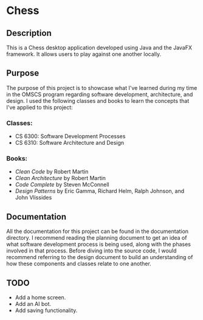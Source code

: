 # Chess

## Description

This is a Chess desktop application developed using Java and the JavaFX framework. It allows users to play against one another locally.

## Purpose

The purpose of this project is to showcase what I've learned during my time in the OMSCS program regarding software development, architecture, and design. 
I used the following classes and books to learn the concepts that I've applied to this project:

### Classes:
 - CS 6300: Software Development Processes
 - CS 6310: Software Architecture and Design
 
### Books:
 - *Clean Code* by Robert Martin
 - *Clean Architecture* by Robert Martin
 - *Code Complete* by Steven McConnell
 - *Design Patterns* by Eric Gamma, Richard Helm, Ralph Johnson, and John Vlissides

## Documentation

All the documentation for this project can be found in the documentation directory. 
I recommend reading the planning document to get an idea of what software development process is being used, along with the phases involved in that process.
Before diving into the source code, I would recommend referring to the design document to build an understanding of how these components and classes relate to one another.

## TODO
 - Add a home screen.
 - Add an AI bot.
 - Add saving functionality.